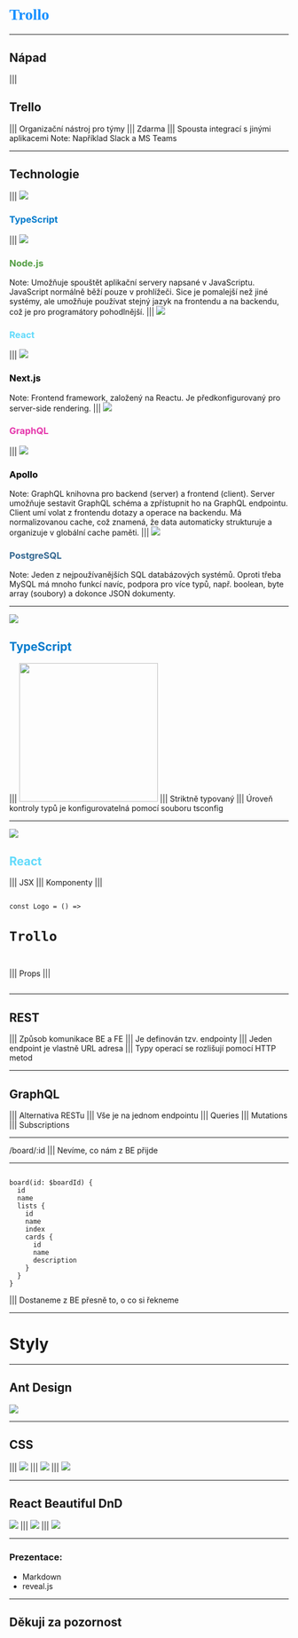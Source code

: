 <h1 style="font-family: Pacifico; color: #1890FF;">Trollo</h1>

---

## Nápad
|||
## Trello
|||
Organizační nástroj pro týmy
|||
Zdarma
|||
Spousta integrací s jinými aplikacemi
Note: Například Slack a MS Teams

---

## Technologie
|||
<img class="logo" src="assets/logos/typescript.svg">
<h3 style="color: #007ACC">TypeScript</h3>
|||
<img class="logo" src="assets/logos/nodejs.svg">
<h3 style="color: #539E43">Node.js</h3>
Note: Umožňuje spouštět aplikační servery napsané v JavaScriptu. JavaScript normálně běží pouze v prohlížeči. Sice je pomalejší než jiné systémy, ale umožňuje používat stejný jazyk na frontendu a na backendu, což je pro programátory pohodlnější.
|||
<img class="logo" src="assets/logos/react.svg">
<h3 style="color: #61DAFB">React</h3>
|||
<img class="logo" src="assets/logos/nextjs.svg">
<h3 style="color: #000000">Next.js</h3>
Note: Frontend framework, založený na Reactu. Je předkonfigurovaný pro server-side rendering.
|||
<img class="logo" src="assets/logos/graphql.svg">
<h3 style="color: #E535AB">GraphQL</h3>
|||
<img class="logo" src="assets/logos/apollo.svg">
<h3 style="color: #000000">Apollo</h3>
Note: GraphQL knihovna pro backend (server) a frontend (client). Server umožňuje sestavit GraphQL schéma a zpřístupnit ho na GraphQL endpointu. Client umí volat z frontendu dotazy a operace na backendu. Má normalizovanou cache, což znamená, že data automaticky strukturuje a organizuje v globální cache paměti.
|||
<img class="logo" src="assets/logos/postgresql.svg">
<h3 style="color: #336791">PostgreSQL</h3>
Note: Jeden z nejpoužívanějších SQL databázových systémů. Oproti třeba MySQL má mnoho funkcí navíc, podpora pro více typů, např. boolean, byte array (soubory) a dokonce JSON dokumenty. 

---

<img class="logo" src="assets/logos/typescript.svg">
<h2 style="color: #007ACC">TypeScript</h3>
|||
<img src="assets/logos/microsoft.svg" width="250px;">
|||
Striktně typovaný
|||
Úroveň kontroly typů je konfigurovatelná pomocí souboru tsconfig

---

<img class="logo" src="assets/logos/react.svg">
<h2 style="color: #61DAFB">React</h3>
|||
JSX
|||
Komponenty
|||
<pre><code data-trim>
const Logo = () => <h1>Trollo</h1>
</code></pre>
|||
Props
|||
<pre><code data-trim data-line-numbers="1|3"><script type="text/template">
const Logo = ({text}: {text: string}) => <h1>{text}</h1>

<Logo text="Trollo" />
</script></code></pre>

---

## REST
|||
Způsob komunikace BE a FE
|||
Je definován tzv. endpointy
|||
Jeden endpoint je vlastně URL adresa
|||
Typy operací se rozlišují pomocí HTTP metod

---

## GraphQL
|||
Alternativa RESTu
|||
Vše je na jednom endpointu
|||
Queries
|||
Mutations
|||
Subscriptions

---

/board/:id
|||
Nevíme, co nám z BE přijde

---

<pre><code data-trim data-noescape class="graphql">
board(id: $boardId) {
  id
  name
  lists {
    id
    name
    index
    cards {
      id
      name
      description
    }
  }
}
</code></pre>
|||
Dostaneme z BE přesně to, o co si řekneme

---

# Styly

---

## Ant Design
<img src="assets/screenshots/modal.png">

---

## CSS
|||
<img src="assets/screenshots/container1.png">
|||
<img src="assets/screenshots/container2.png">
|||
<img src="assets/screenshots/container3.png">

---

## React Beautiful DnD
<img src="assets/screenshots/cards.png">
|||
<img src="assets/screenshots/cards_drag.png">
|||
<img src="assets/screenshots/list_drag.png">

---

### Prezentace:
- Markdown
- reveal.js

---

## Děkuji za pozornost
